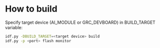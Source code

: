 # How to build
Specify target device (AI_MODULE or GRC_DEVBOARD) in BUILD_TARGET variable:
```bash
idf.py -DBUILD_TARGET=<target device> build
idf.py -p <port> flash monitor
```
